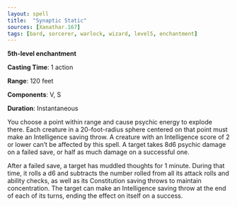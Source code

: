 ```yaml
---
layout: spell
title:  "Synaptic Static"
sources: [Xanathar.167]
tags: [bard, sorcerer, warlock, wizard, level5, enchantment]
---
```


**5th-level enchantment**

**Casting Time**: 1 action

**Range**: 120 feet

**Components**: V, S

**Duration**: Instantaneous

You choose a point within range and cause psychic energy to explode there. Each creature in a 20-foot-radius sphere centered on that point must make an Intelligence saving throw. A creature with an Intelligence score of 2 or lower can’t be affected by this spell. A target takes 8d6 psychic damage on a failed save, or half as much damage on a successful one.

After a failed save, a target has muddled thoughts for 1 minute. During that time, it rolls a d6 and subtracts the number rolled from all its attack rolls and ability checks, as well as its Constitution saving throws to maintain concentration. The target can make an Intelligence saving throw at the end of each of its turns, ending the effect on itself on a success.

